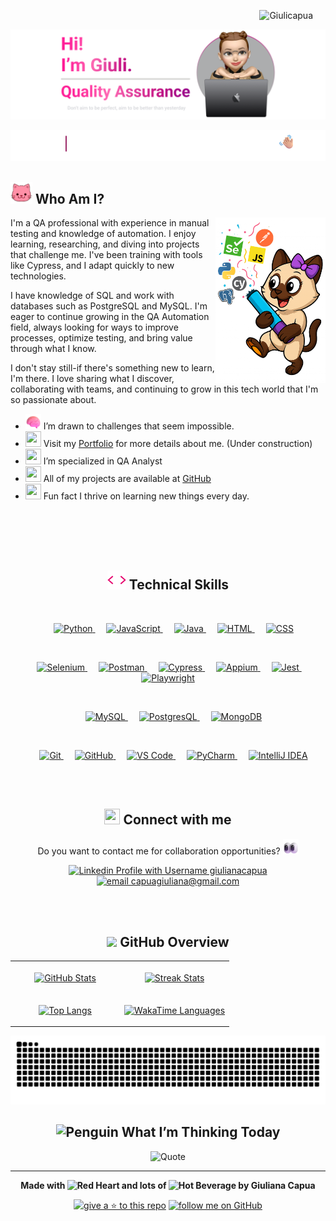 <!--count badge-->
<p align="right">
  <img src="https://komarev.com/ghpvc/?username=Giulicapua&label=Profile%20views&color=9C2A68&style=for-the-badge&logo=star" alt="Giulicapua" style="padding-right:20px;" />
</p>

<!--banner image-->
![Banner image Giuli](assets/banner.png)

<!--title-->
<p align="center">
  <img src="assets/hi_typing.svg" width="900" />
</p>

<!--about me-->
## <img src="assets/catpink_item.gif" width="35" /> Who Am I?

<!--right image-->
<div>
  <img align="right" width="35%" src="assets/rightimagecat.png">
</div>

I'm a QA professional with experience in manual testing and knowledge of automation. I enjoy learning, researching, and diving into projects that challenge me. I've been training with tools like Cypress, and I adapt quickly to new technologies.

I have knowledge of SQL and work with databases such as PostgreSQL and MySQL.
I'm eager to continue growing in the QA
Automation field, always looking for ways to improve processes, optimize testing, and bring value through what I know.

I don't stay still-if there's something new to learn, I'm there. I love sharing what I discover, collaborating with teams, and continuing to grow in this tech world that I'm so passionate about.

- <img src="https://github.com/Tarikul-Islam-Anik/tarikul-islam-anik/blob/main/assets/images/Brain.png" width="25" height="25" /> I’m drawn to challenges that seem impossible.
- <img src="https://raw.githubusercontent.com/Tarikul-Islam-Anik/Animated-Fluent-Emojis/master/Emojis/People%20with%20professions/Woman%20Technologist%20Light%20Skin%20Tone.png" width="25" height="25" /> Visit my [Portfolio](https://github.com/Giulicapua) for more details about me. (Under construction)
- <img src="https://raw.githubusercontent.com/Tarikul-Islam-Anik/Animated-Fluent-Emojis/master/Emojis/Animals/Lady%20Beetle.png" width="25" height="25" /> I’m specialized in QA Analyst
- <img src="https://emojis.slackmojis.com/emojis/images/1666851939/62008/party-github.gif?1666851939" width="25" height="25" /> All of my projects are available at [GitHub](https://github.com/Giulicapua?tab=repositories)
- <img src="https://emojis.slackmojis.com/emojis/images/1656554860/59897/question.gif?1656554860" width="25" height="25" /> Fun fact I thrive on learning new things every day.

<br>
</br>
<br>
</br>

<!--technical skills table-->
<div align="center">
  
## <img src="assets/giulitechnical.gif" alt="Technical Skills" width="30" height="30" /> Technical Skills 

</div>

</br>

<p align="center">
    &emsp;
    <a href="#gh-dark-mode-only">
        <img alt="Python" src="https://img.shields.io/badge/Python-050505?style=for-the-badge&logo=python&logoColor=CC342D#gh-dark-mode-only">
    </a>
    &emsp;
    <a href="#gh-dark-mode-only">
        <img alt="JavaScript" src="https://img.shields.io/badge/JavaScript-050505?style=for-the-badge&logo=javascript#gh-dark-mode-only">
    </a>
    &emsp;
    <a href="#gh-dark-mode-only">
        <img alt="Java" src="https://img.shields.io/badge/Java-050505?style=for-the-badge&logo=java#gh-dark-mode-only">
    </a>
    &emsp;
    <a href="#gh-dark-mode-only">
        <img alt="HTML" src="https://img.shields.io/badge/HTML5-050505?style=for-the-badge&logo=html5#gh-dark-mode-only">
    </a>
    &emsp;
    <a href="#gh-dark-mode-only">
        <img alt="CSS" src="https://img.shields.io/badge/CSS3-050505?style=for-the-badge&logo=css3#gh-dark-mode-only">
    </a>
</p>

</br>

<p align="center">
    &emsp;
    <a href="#gh-dark-mode-only">
        <img alt="Selenium" src="https://img.shields.io/badge/Selenium-050505?style=for-the-badge&logo=selenium#gh-dark-mode-only">
    </a>
    &emsp;
    <a href="#gh-dark-mode-only">
        <img alt="Postman" src="https://img.shields.io/badge/Postman-050505?style=for-the-badge&logo=postman&logoColor=1572B6#gh-dark-mode-only">
    </a>
    &emsp;
    <a href="#gh-dark-mode-only">
        <img alt="Cypress" src="https://img.shields.io/badge/Cypress-050505?style=for-the-badge&logo=cypress#gh-dark-mode-only"/>
    </a>
    &emsp;
    <a href="#gh-dark-mode-only">
        <img alt="Appium" src="https://img.shields.io/badge/Appium-050505?style=for-the-badge&logo=appium#gh-dark-mode-only"/>
    </a>
    &emsp;
    <a href="#gh-dark-mode-only">
        <img alt="Jest" src="https://img.shields.io/badge/Jest-050505?style=for-the-badge&logo=jest&logoColor=C21325#gh-dark-mode-only"/>
    </a>
    &emsp;
    <a href="#gh-dark-mode-only">
        <img alt="Playwright" src="https://img.shields.io/badge/Playwright-050505?style=for-the-badge&logo=playwright#gh-dark-mode-only"/>
    </a>
</p>

</br>

<p align="center">
    &emsp;
    <a href="#gh-dark-mode-only">
        <img alt="MySQL" src="https://img.shields.io/badge/MySQL-050505?style=for-the-badge&logo=mysql&logoColor=CC0000#gh-dark-mode-only"/>
    </a>
    &emsp;
    <a href="#gh-dark-mode-only">
        <img alt="PostgresQL" src="https://img.shields.io/badge/PostgreSQL-050505?style=for-the-badge&logo=postgresql#gh-dark-mode-only"/>
    </a>
    &emsp;
    <a href="#gh-dark-mode-only">
        <img alt="MongoDB" src="https://img.shields.io/badge/MongoDB-050505?style=for-the-badge&logo=mongodb#gh-dark-mode-only"/>
    </a>
</p>

</br>

<p align="center">
    &emsp;
    <a href="#gh-dark-mode-only">
        <img alt="Git" src="https://img.shields.io/badge/Git-050505?style=for-the-badge&logo=git#gh-dark-mode-only"/>
    </a>
    &emsp;
    <a href="#gh-dark-mode-only">
        <img alt="GitHub" src="https://img.shields.io/badge/GitHub-050505?style=for-the-badge&logo=github#gh-dark-mode-only"/>
    </a>
    &emsp;
    <a href="#gh-dark-mode-only">
        <img alt="VS Code" src="https://img.shields.io/badge/VS Code-050505?style=for-the-badge&logo=visualstudiocode&logoColor=007ACC#gh-dark-mode-only"/>
    </a>
    &emsp;
    <a href="#gh-dark-mode-only">
        <img alt="PyCharm" src="https://img.shields.io/badge/PyCharm-050505?style=for-the-badge&logo=pycharm&logoColor=4B32C3#gh-dark-mode-only"/>
    </a>
    &emsp;
    <a href="#gh-dark-mode-only">
        <img alt="IntelliJ IDEA" src="https://img.shields.io/badge/IntelliJ IDEA-050505?style=for-the-badge&logo=intellijidea&logoColor=white#gh-dark-mode-only"/>
    </a>
</p>

</br>

<!--technical skills table-->

</br>

<!--connect with me-->
<div align="center">
  
## <img src="https://raw.githubusercontent.com/Tarikul-Islam-Anik/Animated-Fluent-Emojis/master/Emojis/Activities/Teddy%20Bear.png" width="25" height="25" /> Connect with me

</div>


<p align="center">
Do you want to contact me for collaboration opportunities? <img src="https://raw.githubusercontent.com/Tarikul-Islam-Anik/tarikul-islam-anik/main/assets/images/Eyes.png" alt="Purple Heart" width="25" height="25" />
</p>
<p align="center">
<a href="https://www.linkedin.com/in/giulianacapua"><img src="https://img.shields.io/badge/LinkedIn-Giuliana%20Capua-9C2A68?style=for-the-badge&logo=linkedin&logoColor=white" alt="Linkedin Profile with Username giulianacapua" /></a>
<a href="mailto:capuagiuliana@gmail.com"><img src="https://img.shields.io/badge/Gmail-Contact%20Me-9C2A68?style=for-the-badge&logo=gmail&logoColor=white" alt="email capuagiuliana@gmail.com" /></a>
</p>

<br>
</br>

<!--github overview-->
<div align="center">
  
## <img src="https://emojis.slackmojis.com/emojis/images/1666851939/62008/party-github.gif?1666851939" width="30" /> GitHub Overview

</div>

<table width="100%">
  <tr>
    <td width="50%">
      <p align="center">
        <a href="https://github.com/Giulicapua">
          <img align="center" src="https://github-readme-stats.vercel.app/api?username=Giulicapua&count_private=true&show_icons=true&theme=dark&bg_color=0,9C2A68,351170&title_color=ffffff&text_color=ffffff&rank_icon=github&hide=prs,issues,contribs&show=reviews,prs_merged,prs_merged_percentage&border_color=9C2A68" alt="GitHub Stats" />
        </a>
      </p>
    </td>
    <td width="50%">
      <p align="center">
        <a href="https://github.com/Giulicapua">
          <img align="center" src="https://streak-stats.demolab.com?user=Giulicapua&theme=dark&background=0,9C2A68,351170&fire=ffeb95&ring=ffeb95&sideNums=ffffff&sideLabels=ffffff&dates=ffffff&currStreakNum=ffffff&border=9C2A68" alt="Streak Stats" />
        </a>
      </p>
    </td>
  </tr>
     <tr>
    <td width="50%">
      <p align="center">
        <a href="https://github.com/Giulicapua">
          <img align="center" src="https://github-readme-stats.vercel.app/api/top-langs/?username=Giulicapua&layout=compact&theme=dark&card_width=500&langs_count=10&bg_color=0,9C2A68,351170&title_color=ffffff&text_color=ffffff&border_color=9C2A68" alt="Top Langs" />
        </a>
      </p>
    </td>
    <td width="50%">
      <p align="center">
        <a href="https://wakatime.com/@Giulicapua">
          <img align="center" src="https://github-readme-stats.vercel.app/api/wakatime?username=Giulicapua&layout=compact&theme=dark&bg_color=0,9C2A68,351170&title_color=ffffff&text_color=ffffff&border_color=9C2A68&card_width=500&langs_count=6&custom_title=Code%20Time%20⏳" alt="WakaTime Languages" />
        </a>
      </p>
    </td>
  </tr>
</table>

<!-- snake purple -->
<div align="center">
  <img src="https://github.com/Giulicapua/Giulicapua/blob/output/snake.svg" alt="Snake animation">
</div>
<!-- snake purple -->

<!--update quote at 00:00 argentina-->
<div align="center">

## <img src="https://raw.githubusercontent.com/Tarikul-Islam-Anik/Animated-Fluent-Emojis/master/Emojis/Animals/Penguin.png" alt="Penguin" width="30" /> What I’m Thinking Today

</div>























<!--TARJETA_INICIO-->
<p align="center">
  <img src="https://readme-daily-quotes.vercel.app/api?author=Oprah%20Winfrey&quote=Failure%20is%20not%20falling%20down%2C%20but%20refusing%20to%20get%20up&theme=transparent&author_color=9C2A68&accent_color=9C2A68&font=ubuntu&quote_color=FFFFFF&border_color=9C2A68&border_width=5" alt="Quote"/>
</p>
<!--TARJETA_FIN-->























---

<!--final-->
<div align="center">
  
**Made with <img src="https://raw.githubusercontent.com/Tarikul-Islam-Anik/Animated-Fluent-Emojis/master/Emojis/Smilies/Red%20Heart.png" alt="Red Heart" width="25" height="25" /> and lots of <img src="https://raw.githubusercontent.com/Tarikul-Islam-Anik/Animated-Fluent-Emojis/master/Emojis/Food/Hot%20Beverage.png" alt="Hot Beverage" width="25" height="25" /> by Giuliana Capua**

[![give a ⭐ to this repo](https://img.shields.io/badge/give%20a%20%E2%AD%90%20to%20this%20repo-black?style=for-the-badge)](https://github.com/Giulicapua/Giulicapua)
[![follow me on GitHub](https://img.shields.io/badge/follow%20me%20on%20GitHub-black?style=for-the-badge&logo=github)](https://github.com/Giulicapua)

</div>










